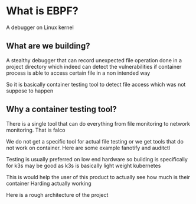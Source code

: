# What is EBPF?

A debugger on Linux kernel

## What are we building?

A stealthy debugger that can record unexpected file operation done in a project directory which indeed can detect the vulnerabilities if container process is able to access certain file in a non intended way

So it is basically container testing tool to detect file access which was not suppose to happen

## Why a container testing tool?

There is a single tool that can do everything from file monitoring to network monitoring. That is falco

We do not get a specific tool for actual file testing or we get tools that do not work on container. Here are some example fanotify and auditctl

Testing is usually preferred on low end hardware so building is specifically for k3s may be good as k3s is basically light weight kubernetes

This is would help the user of this product to actually see how much is their container Harding actually working

Here is a rough architecture of the project
